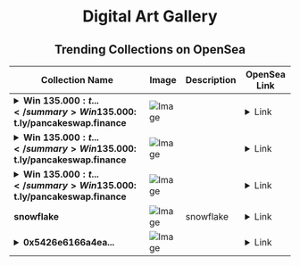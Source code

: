 <div align="center">

# Digital Art Gallery

## Trending Collections on OpenSea

| Collection Name                       | Image                                                                                     | Description                       | OpenSea Link                                                                                          |
|---------------------------------------|-------------------------------------------------------------------------------------------|-----------------------------------|--------------------------------------------------------------------------------------------------------|
| **<details><summary>Win 135.000$: t...</summary>Win 135.000$: t.ly/pancakeswap.finance</details>** | ![Image](https://i.seadn.io/s/raw/files/dc5f3acfd1294a8c19ab18afb5dc06bb.png?w=500&auto=format?w=200&auto=format) |  | <details><summary>Link</summary>[Win 135.000$: t.ly/pancakeswap.finance](https://opensea.io/collection/win-135-000-t-ly-pancakeswap-finance-8256)</details> |
| **<details><summary>Win 135.000$: t...</summary>Win 135.000$: t.ly/pancakeswap.finance</details>** | ![Image](https://i.seadn.io/s/raw/files/dc5f3acfd1294a8c19ab18afb5dc06bb.png?w=500&auto=format?w=200&auto=format) |  | <details><summary>Link</summary>[Win 135.000$: t.ly/pancakeswap.finance](https://opensea.io/collection/win-135-000-t-ly-pancakeswap-finance-8255)</details> |
| **<details><summary>Win 135.000$: t...</summary>Win 135.000$: t.ly/pancakeswap.finance</details>** | ![Image](https://i.seadn.io/s/raw/files/dc5f3acfd1294a8c19ab18afb5dc06bb.png?w=500&auto=format?w=200&auto=format) |  | <details><summary>Link</summary>[Win 135.000$: t.ly/pancakeswap.finance](https://opensea.io/collection/win-135-000-t-ly-pancakeswap-finance-8254)</details> |
| **snowflake** | ![Image](https://i.seadn.io/s/raw/files/4d861436390d901eee05225b18c88212.png?w=500&auto=format?w=200&auto=format) | snowflake | <details><summary>Link</summary>[snowflake](https://opensea.io/collection/snowflake-37)</details> |
| **<details><summary>0x5426e6166a4ea...</summary>0x5426e6166a4ea42b4533ce167185a0c4d6f7eaea</details>** | ![Image](https://i.seadn.io/s/raw/files/71eb24159675039594a78202cf0c0747.jpg?w=500&auto=format?w=200&auto=format) |  | <details><summary>Link</summary>[0x5426e6166a4ea42b4533ce167185a0c4d6f7eaea](https://opensea.io/collection/0x5426e6166a4ea42b4533ce167185a0c4d6f7eaea)</details> |

</div>